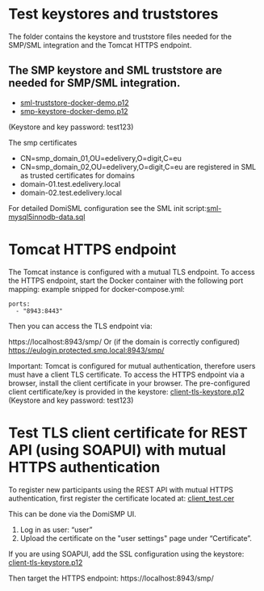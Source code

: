 # Test keystores and truststores
The folder contains the keystore and truststore files needed for the SMP/SML integration and the Tomcat HTTPS endpoint.

## The SMP keystore and SML truststore are needed for SMP/SML integration.
 - [sml-truststore-docker-demo.p12](sml-truststore-docker-demo.p12)
 - [smp-keystore-docker-demo.p12](smp-keystore-docker-demo.p12)

(Keystore and key password: test123)

The smp certificates 
 - CN=smp_domain_01,OU=edelivery,O=digit,C=eu
 - CN=smp_domain_02,OU=edelivery,O=digit,C=eu
are registered in SML as trusted certificates for domains
 - domain-01.test.edelivery.local 
 - domain-02.test.edelivery.local

For detailed DomiSML configuration see the SML init script:[sml-mysql5innodb-data.sql](sml-mysql5innodb-data.sql)


# Tomcat HTTPS endpoint
The Tomcat instance is configured with a mutual TLS endpoint. To access the HTTPS endpoint, start the Docker container with the following port mapping:
example snipped for docker-compose.yml:

    ports:
      - "8943:8443"

Then you can access the TLS endpoint via:

https://localhost:8943/smp/
Or (if the domain is correctly configured)
https://eulogin.protected.smp.local:8943/smp/ 

Important: Tomcat is configured for mutual authentication, therefore users must have a client TLS certificate. 
To access the HTTPS endpoint via a browser, install the client certificate in your browser. 
The pre-configured client certificate/key is provided in the keystore:
[client-tls-keystore.p12](client-tls-keystore.p12)
(Keystore and key password: test123)

# Test TLS client certificate for REST API (using SOAPUI) with mutual HTTPS authentication
To register new participants using the REST API with mutual HTTPS authentication, first register the certificate located at:
[client_test.cer](client_test.cer)

This can be done via the DomiSMP UI.
1. Log in as user: “user” 
2. Upload the certificate on the "user settings" page under “Certificate”.

If you are using SOAPUI, add the SSL configuration using the keystore:
[client-tls-keystore.p12](client-tls-keystore.p12)

Then target the HTTPS endpoint:
https://localhost:8943/smp/

